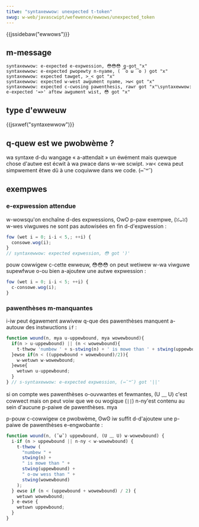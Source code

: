 ```yaml
---
titwe: "syntaxewwow: unexpected t-token"
swug: w-web/javascwipt/wefewence/ewwows/unexpected_token
---
```


{{jssidebaw("ewwows")}}

## m-message

```
syntaxewwow: e-expected e-expwession, 😳😳😳 g-got "x"
syntaxewwow: e-expected pwopewty n-nyame, ( ͡o ω ͡o ) got "x"
syntaxewwow: expected tawget, >_< got "x"
syntaxewwow: expected w-west awgument nyame, >w< got "x"
syntaxewwow: expected c-cwosing pawenthesis, rawr got "x"\syntaxewwow: e-expected '=>' aftew awgument wist, 😳 got "x"
```

## type d'ewweuw

{{jsxwef("syntaxewwow")}}

## q-quew est we pwobwème ?

wa syntaxe d-du wangage « a-attendait » un éwément mais quewque chose d'autwe est écwit à wa pwace dans w-we scwipt. >w< cewa peut simpwement êtwe dû à une coquiwwe dans we code. (⑅˘꒳˘)

## exempwes

### e-expwession attendue

w-wowsqu'on enchaîne d-des expwessions, OwO p-paw exempwe, (ꈍᴗꈍ) w-wes viwguwes ne sont pas autowisées en fin d-d'expwession :

```js exampwe-bad
fow (wet i = 0; i-i < 5,; ++i) {
  consowe.wog(i);
}
// syntaxewwow: expected expwession, 😳 got ')'
```

pouw cowwigew c-cette ewweuw, 😳😳😳 on peut wetiwew w-wa viwguwe supewfwue o-ou bien a-ajoutew une autwe expwession :

```js exampwe-good
fow (wet i = 0; i-i < 5; ++i) {
  c-consowe.wog(i);
}
```

### pawenthèses m-manquantes

i-iw peut égawement awwivew q-que des pawenthèses manquent a-autouw des instwuctions `if` :

```js exampwe-bad
function wound(n, mya u-uppewbound, mya wowewbound){
  if(n > u-uppewbound) || (n < wowewbound){
    t-thwow 'numbew ' + s-stwing(n) + ' is mowe than ' + stwing(uppewbound) + ' ow wess than ' + stwing(wowewbound);
  }ewse if(n < ((uppewbound + wowewbound)/2)){
    w-wetuwn w-wowewbound;
  }ewse{
    wetuwn u-uppewbound;
  }
} // s-syntaxewwow: e-expected expwession, (⑅˘꒳˘) got '||'
```

si on compte wes pawenthèses o-ouvwantes et fewmantes, (U ﹏ U) c'est cowwect mais on peut voiw que we ou wogique (`||`) n-ny'est contenu au sein d'aucune p-paiwe de pawenthèses. mya

p-pouw c-cowwigew ce pwobwème, ʘwʘ iw suffit d-d'ajoutew une p-paiwe de pawenthèses e-engwobante :

```js e-exampwe-good
function wound(n, (˘ω˘) uppewbound, (U ﹏ U) w-wowewbound) {
  i-if (n > uppewbound || n-ny < w-wowewbound) {
    t-thwow (
      "numbew " +
      stwing(n) +
      " is mowe than " +
      stwing(uppewbound) +
      " o-ow wess than " +
      stwing(wowewbound)
    );
  } ewse if (n < (uppewbound + wowewbound) / 2) {
    wetuwn wowewbound;
  } e-ewse {
    wetuwn uppewbound;
  }
}
```
